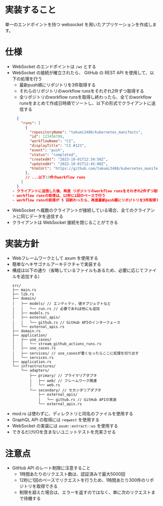 # 実装すること

単一のエンドポイントを持つ websocket を用いたアプリケーションを作成します。

# 仕様

- WebSocket のエンドポイントは `/ws` とする
- WebSocket の接続が確立されたら、 GitHub の REST API を使用して、以下の処理を行う
  - 最新push順にリポジトリを3件取得する
  - それらのリポジトリのworkflow runsをそれぞれ2件ずつ取得する
  - 全リポジトリのworkflow runsを取得し終わったら、全てのworkflow runsをまとめて作成日時順でソートし、以下の形式でクライアントに送信する
  ```json
    {
      "runs": [
        {
          "repositoryName": "takumi3488/kubernetes_manifests",
          "id": 123456789,
          "workflowName": "CI",
          "displayTitle": "CI #123",
          "event": "push",
          "status": "completed",
          "createdAt": "2023-10-01T12:34:56Z",
          "updatedAt": "2023-10-01T12:45:00Z",
          "htmlUrl": "https://github.com/takumi3488/kubernetes_manifests/actions/runs/15377740718"
        },
        // ...以下19件のworkflow runs
      ]
    }
  - クライアントに送信した後、再度 リポジトリのworkflow runsをそれぞれ2件ずつ取得する、クライアントに送信するまでの処理を繰り返す
  - workflow runsの取得は、12秒に1回のペースで行う
  - workflow runsの取得が 5 回終わったら、再度最新push順にリポジトリを3件取得するから始める
- WebSocket へ複数のクライアントが接続している場合、全てのクライアントに同じデータを送信する
- クライアントは WebSocket 接続を閉じることができる

# 実装方針

- Webフレームワークとして axum を使用する
- 簡単なヘキサゴナルアーキテクチャで実装する
- 構成は以下の通り（省略しているファイルもあるため、必要に応じてファイルを追加する）
  ```
  src/
  ├── main.rs
  ├── lib.rs
  ├── domain/
  │   ├── models/ // エンティティ、値オブジェクトなど
  │   │   └── run.rs // 必要であれば他にも追加
  │   ├── models.rs
  │   ├── external_apis/
  │   │   └── github.rs // GitHub APIのインターフェース
  │   └── external_apis.rs
  ├── domain.rs
  ├── application/
  │   ├── use_cases/
  │   │   └── stream_github_actions_runs.rs
  │   ├── use_cases.rs
  │   ├── services/ // use_casesが重くなったらここに処理を切り出す
  │   └── services.rs
  ├── application.rs
  └── infrastructures/
      └── adapters/
          ├── primary/ // プライマリアダプタ
          │   ├── web/ // フレームワーク関連
          │   └── web.rs
          └── secondary/ // セカンダリアダプタ
              ├── external_apis/
              │   └── github.rs // GitHub APIの実装
              └── external_apis.rs
  ```
- mod.rs は使わずに、ディレクトリと同名のファイルを使用する
- GraphQL API の取得には `reqwest` を使用する
- WebSocket の実装には `axum::extract::ws` を使用する
- できるだけI/Oを含まないユニットテストを充実させる

# 注意点
- GitHub API のレート制限に注意すること
  - 1時間あたりのリクエスト数は、認証済みで最大5000回
  - 12秒に1回のペースでリクエストを行うため、1時間あたり300件のリポジトリを取得できる
  - 制限を超えた場合は、エラーを返すのではなく、単に次のリクエストまで待機する
